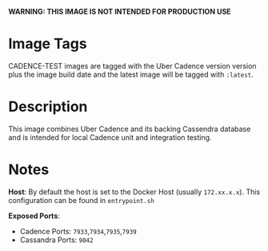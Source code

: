 **WARNING: THIS IMAGE IS NOT INTENDED FOR PRODUCTION USE**

# Image Tags

CADENCE-TEST images are tagged with the Uber Cadence version version plus the image build date and the latest image will be tagged with `:latest`.

# Description

This image combines Uber Cadence and its backing Cassendra database and is intended for local Cadence unit and integration testing.

# Notes

**Host**: By default the host is set to the Docker Host (usually `172.xx.x.x`).  This configuration can be found in `entrypoint.sh`

**Exposed Ports**: 
* Cadence Ports: `7933`,`7934`,`7935`,`7939`
* Cassandra Ports: `9042`



